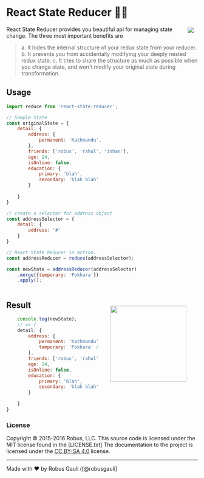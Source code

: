 
# React State Reducer 🐬🐬


<a href="https://travis-ci.org/RobusGauli/react-state-reducer">
    <img src="https://travis-ci.org/RobusGauli/react-state-reducer.svg?branch=master" hspace="10px" align="right" vspace="2px">
</a>


React State Reducer provides you beautiful api for managing state change. The three most important benefits are
> a. It hides the internal structure of your redux state from your reducer.
> b. It prevents you from accidentally modifying your deeply nested redux state.
> c. It tries to share the structure as much as possible when you change state, and won't modify your original state during transformation.  

## Usage



```javascript
import reduce from 'react-state-reducer';
```

```javascript
// Sample State
const originalState = {
	detail: {
		address: {
			permanent: 'Kathmandu',
		},
		friends: ['robus', 'rahul', 'ishan'],
		age: 24,
		isOnline: false,
		education: {
			primary: 'blah',
			secondary: 'blah blah'
		}
		
	}
}
```
```javascript
// create a selector for address object
const addressSelector = { 
	detail: {
		address: '#'
	}
}
```
```javascript
// React State Reducer in action.
const addressReducer = reduce(addressSelector);

const newState = addressReducer(addressSelector)
	.merge({temporary: 'Pokhara'})
	.apply();
	
```

<img src="https://raw.githubusercontent.com/robb/Cartography/master/images/pirates1.png" align="right" height="200px"  hspace="30px" vspace="30px">

## Result

```javascript
	console.log(newState);
	// => {
	detail: {
		address: {
			permanent: 'Kathmandu',
			temporary: 'Pokhara' // merged //
		},
		friends: ['robus', 'rahul', 'ishan'],
		age: 24,
		isOnline: false,
		education: {
			primary: 'blah',
			secondary: 'blah blah'
		}
		
	}
}
```


### License

Copyright © 2015-2016 Robus, LLC. This source code is licensed under the MIT license found in
the [LICENSE.txt]
The documentation to the project is licensed under the [CC BY-SA 4.0](http://creativecommons.org/licenses/by-sa/4.0/)
license.


---
Made with ♥ by Robus Gauli ([@robusgauli]

